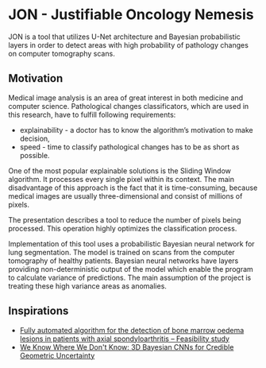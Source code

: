 # JON - Justifiable Oncology Nemesis

JON is a tool that utilizes U-Net architecture and Bayesian probabilistic layers in order to detect areas with high probability of pathology changes on computer tomography scans. 

## Motivation

Medical image analysis is an area of great interest in both medicine and computer science. Pathological changes classificators, which are used in this research, have to fulfill following requirements:

- explainability - a doctor has to know the algorithm’s motivation to make decision, 
- speed - time to classify pathological changes has to be as short as possible.

One of the most popular explainable solutions is the Sliding Window algorithm. It processes every single pixel within its context. The main disadvantage of this approach is the fact that it is time-consuming, because medical images are usually three-dimensional and consist of millions of pixels.

The presentation describes a tool to reduce the number of pixels being processed. This operation highly optimizes the classification process.

Implementation of this tool uses a probabilistic Bayesian neural network for lung segmentation. The model is trained on scans from the computer tomography of healthy patients. Bayesian neural networks have layers providing non-deterministic output of the model which enable the program to calculate variance of predictions. The main assumption of the project is treating these high variance areas as anomalies.


## Inspirations
- [Fully automated algorithm for the detection of bone marrow oedema lesions in patients with axial spondyloarthritis – Feasibility study](https://www.sciencedirect.com/science/article/abs/pii/S0208521621000589)
- [We Know Where We Don't Know: 3D Bayesian CNNs for Credible Geometric Uncertainty](https://arxiv.org/abs/1910.10793)
